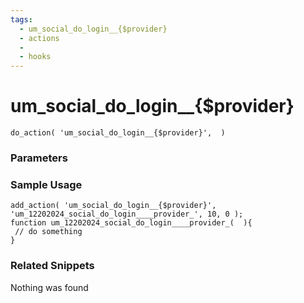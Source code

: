 ```yaml
---
tags: 
  - um_social_do_login__{$provider}
  - actions
  - 
  - hooks
---
```

# um\_social\_do\_login\_\_{$provider}

``` php:no-line-numbers
do_action( 'um_social_do_login__{$provider}',  )
```
<div class='hook-sep'></div>

### Parameters

<div class='hook-sep'></div>



### Sample Usage

``` php:no-line-numbers
add_action( 'um_social_do_login__{$provider}', 'um_12202024_social_do_login____provider_', 10, 0 );
function um_12202024_social_do_login____provider_(  ){
 // do something
}
```
<div class='hook-sep'></div>



### Related Snippets

Nothing was found

